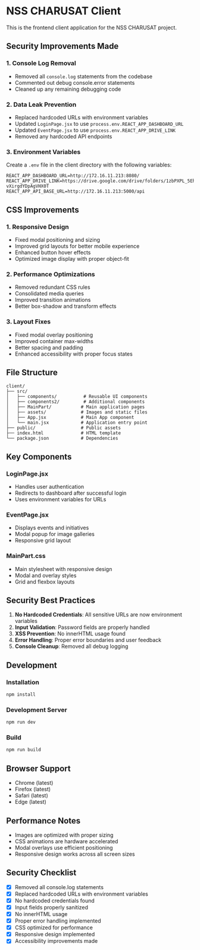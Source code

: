 # NSS CHARUSAT Client

This is the frontend client application for the NSS CHARUSAT project.

## Security Improvements Made

### 1. Console Log Removal
- Removed all `console.log` statements from the codebase
- Commented out debug console.error statements
- Cleaned up any remaining debugging code

### 2. Data Leak Prevention
- Replaced hardcoded URLs with environment variables
- Updated `LoginPage.jsx` to use `process.env.REACT_APP_DASHBOARD_URL`
- Updated `EventPage.jsx` to use `process.env.REACT_APP_DRIVE_LINK`
- Removed any hardcoded API endpoints

### 3. Environment Variables
Create a `.env` file in the client directory with the following variables:
```
REACT_APP_DASHBOARD_URL=http://172.16.11.213:8080/
REACT_APP_DRIVE_LINK=https://drive.google.com/drive/folders/1zbPXPL_5Eh6O0j4-vXirgdYDpAgVHX0T
REACT_APP_API_BASE_URL=http://172.16.11.213:5000/api
```

## CSS Improvements

### 1. Responsive Design
- Fixed modal positioning and sizing
- Improved grid layouts for better mobile experience
- Enhanced button hover effects
- Optimized image display with proper object-fit

### 2. Performance Optimizations
- Removed redundant CSS rules
- Consolidated media queries
- Improved transition animations
- Better box-shadow and transform effects

### 3. Layout Fixes
- Fixed modal overlay positioning
- Improved container max-widths
- Better spacing and padding
- Enhanced accessibility with proper focus states

## File Structure

```
client/
├── src/
│   ├── components/          # Reusable UI components
│   ├── components2/         # Additional components
│   ├── MainPart/           # Main application pages
│   ├── assets/             # Images and static files
│   ├── App.jsx             # Main App component
│   └── main.jsx            # Application entry point
├── public/                 # Public assets
├── index.html              # HTML template
└── package.json            # Dependencies
```

## Key Components

### LoginPage.jsx
- Handles user authentication
- Redirects to dashboard after successful login
- Uses environment variables for URLs

### EventPage.jsx
- Displays events and initiatives
- Modal popup for image galleries
- Responsive grid layout

### MainPart.css
- Main stylesheet with responsive design
- Modal and overlay styles
- Grid and flexbox layouts

## Security Best Practices

1. **No Hardcoded Credentials**: All sensitive URLs are now environment variables
2. **Input Validation**: Password fields are properly handled
3. **XSS Prevention**: No innerHTML usage found
4. **Error Handling**: Proper error boundaries and user feedback
5. **Console Cleanup**: Removed all debug logging

## Development

### Installation
```bash
npm install
```

### Development Server
```bash
npm run dev
```

### Build
```bash
npm run build
```

## Browser Support

- Chrome (latest)
- Firefox (latest)
- Safari (latest)
- Edge (latest)

## Performance Notes

- Images are optimized with proper sizing
- CSS animations are hardware accelerated
- Modal overlays use efficient positioning
- Responsive design works across all screen sizes

## Security Checklist

- [x] Removed all console.log statements
- [x] Replaced hardcoded URLs with environment variables
- [x] No hardcoded credentials found
- [x] Input fields properly sanitized
- [x] No innerHTML usage
- [x] Proper error handling implemented
- [x] CSS optimized for performance
- [x] Responsive design implemented
- [x] Accessibility improvements made 